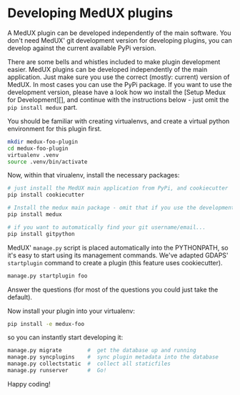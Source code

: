 # Developing MedUX plugins

A MedUX plugin can be developed independently of the main software. You don't need MedUX' git development version for developing plugins, you can develop against the current available PyPi version.

There are some bells and whistles included to make plugin development easier.
MedUX plugins can be developed independently of the main application. Just make sure you use the correct (mostly: current) version of MedUX. In most cases you can use the PyPi package. If you want to use the development version, please have a look how wo install the [Setup Medux for Development][], and continue with the instructions below - just omit the `pip install medux` part.


You should be familiar with creating virtualenvs, and create a virtual python environment for this plugin first.

```bash
mkdir medux-foo-plugin
cd medux-foo-plugin
virtualenv .venv
source .venv/bin/activate
```

Now, within that virualenv, install the necessary packages:

```bash
# just install the MedUX main application from PyPi, and cookiecutter
pip install cookiecutter

# Install the medux main package - omit that if you use the development version
pip install medux

# if you want to automatically find your git username/email...
pip install gitpython
```

MedUX' ``manage.py`` script is placed automatically into the PYTHONPATH, so it's easy to start using its management commands. We've adapted GDAPS' `startplugin` command to create a plugin (this feature uses cookiecutter).

```bash
manage.py startplugin foo
```

Answer the questions (for most of the questions you could just take the default).

Now install your plugin into your virtualenv:

```bash
pip install -e medux-foo
```

so you can instantly start developing it:

```bash
manage.py migrate        #  get the database up and running
manage.py syncplugins    #  sync plugin metadata into the database
manage.py collectstatic  #  collect all staticfiles
manage.py runserver      #  Go!
```

Happy coding!